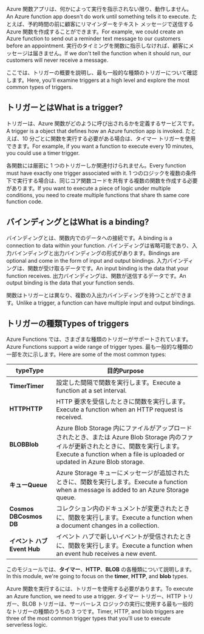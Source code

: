 <span data-ttu-id="00522-101">Azure 関数アプリは、何かによって実行を指示されない限り、動作しません。</span><span class="sxs-lookup"><span data-stu-id="00522-101">An Azure function app doesn't do work until something tells it to execute.</span></span> <span data-ttu-id="00522-102">たとえば、予約時間の前に顧客にリマインダーをテキスト メッセージで送信する Azure 関数を作成することができます。</span><span class="sxs-lookup"><span data-stu-id="00522-102">For example, we could create an Azure function to send out a reminder text message to our customers before an appointment.</span></span> <span data-ttu-id="00522-103">実行のタイミングを関数に指示しなければ、顧客にメッセージは届きません。</span><span class="sxs-lookup"><span data-stu-id="00522-103">If we don't tell the function when it should run, our customers will never receive a message.</span></span>

<span data-ttu-id="00522-104">ここでは、トリガーの概要を説明し、最も一般的な種類のトリガーについて確認します。</span><span class="sxs-lookup"><span data-stu-id="00522-104">Here, you'll examine triggers at a high level and explore the most common types of triggers.</span></span>

## <a name="what-is-a-trigger"></a><span data-ttu-id="00522-105">トリガーとは</span><span class="sxs-lookup"><span data-stu-id="00522-105">What is a trigger?</span></span>

<span data-ttu-id="00522-106">トリガーは、Azure 関数がどのように呼び出されるかを定義するサービスです。</span><span class="sxs-lookup"><span data-stu-id="00522-106">A trigger is a object that defines how an Azure function app is invoked.</span></span> <span data-ttu-id="00522-107">たとえば、10 分ごとに関数を実行する必要がある場合は、タイマー トリガーを使用できます。</span><span class="sxs-lookup"><span data-stu-id="00522-107">For example, if you want a function to execute every 10 minutes, you could use a timer trigger.</span></span>

<span data-ttu-id="00522-108">各関数には厳密に 1 つのトリガーしか関連付けられません。</span><span class="sxs-lookup"><span data-stu-id="00522-108">Every function must have exactly one trigger associated with it.</span></span> <span data-ttu-id="00522-109">1 つのロジックを複数の条件下で実行する場合は、同じコア関数コードを共有する複数の関数を作成する必要があります。</span><span class="sxs-lookup"><span data-stu-id="00522-109">If you want to execute a piece of logic under multiple conditions, you need to create multiple functions that share th same core function code.</span></span>

## <a name="what-is-a-binding"></a><span data-ttu-id="00522-110">バインディングとは</span><span class="sxs-lookup"><span data-stu-id="00522-110">What is a binding?</span></span>

<span data-ttu-id="00522-111">バインディングとは、関数内でのデータへの接続です。</span><span class="sxs-lookup"><span data-stu-id="00522-111">A binding is a connection to data within your function.</span></span> <span data-ttu-id="00522-112">バインディングは省略可能であり、入力バインディングと出力バインディングの形式があります。</span><span class="sxs-lookup"><span data-stu-id="00522-112">Bindings are optional and come in the form of input and output bindings.</span></span> <span data-ttu-id="00522-113">入力バインディングは、関数が受け取るデータです。</span><span class="sxs-lookup"><span data-stu-id="00522-113">An input binding is the data that your function receives.</span></span> <span data-ttu-id="00522-114">出力バインディングは、関数が送信するデータです。</span><span class="sxs-lookup"><span data-stu-id="00522-114">An output binding is the data that your function sends.</span></span>

<span data-ttu-id="00522-115">関数はトリガーとは異なり、複数の入出力バインディングを持つことができます。</span><span class="sxs-lookup"><span data-stu-id="00522-115">Unlike a trigger, a function can have multiple input and output bindings.</span></span>

## <a name="types-of-triggers"></a><span data-ttu-id="00522-116">トリガーの種類</span><span class="sxs-lookup"><span data-stu-id="00522-116">Types of triggers</span></span>

<span data-ttu-id="00522-117">Azure Functions では、さまざまな種類のトリガーがサポートされています。</span><span class="sxs-lookup"><span data-stu-id="00522-117">Azure Functions support a wide range of trigger types.</span></span> <span data-ttu-id="00522-118">最も一般的な種類の一部を次に示します。</span><span class="sxs-lookup"><span data-stu-id="00522-118">Here are some of the most common types:</span></span>

| <span data-ttu-id="00522-119">type</span><span class="sxs-lookup"><span data-stu-id="00522-119">Type</span></span> | <span data-ttu-id="00522-120">目的</span><span class="sxs-lookup"><span data-stu-id="00522-120">Purpose</span></span> |
| --- | --- |
| <span data-ttu-id="00522-121">**Timer**</span><span class="sxs-lookup"><span data-stu-id="00522-121">**Timer**</span></span> | <span data-ttu-id="00522-122">設定した間隔で関数を実行します。</span><span class="sxs-lookup"><span data-stu-id="00522-122">Execute a function at a set interval.</span></span> |
| <span data-ttu-id="00522-123">**HTTP**</span><span class="sxs-lookup"><span data-stu-id="00522-123">**HTTP**</span></span> | <span data-ttu-id="00522-124">HTTP 要求を受信したときに関数を実行します。</span><span class="sxs-lookup"><span data-stu-id="00522-124">Execute a function when an HTTP request is received.</span></span> |
| <span data-ttu-id="00522-125">**BLOB**</span><span class="sxs-lookup"><span data-stu-id="00522-125">**Blob**</span></span> | <span data-ttu-id="00522-126">Azure Blob Storage 内にファイルがアップロードされたとき、または Azure Blob Storage 内のファイルが更新されたときに、関数を実行します。</span><span class="sxs-lookup"><span data-stu-id="00522-126">Execute a function when a file is uploaded or updated in Azure Blob storage.</span></span> |
| <span data-ttu-id="00522-127">**キュー**</span><span class="sxs-lookup"><span data-stu-id="00522-127">**Queue**</span></span> | <span data-ttu-id="00522-128">Azure Storage キューにメッセージが追加されたときに、関数を実行します。</span><span class="sxs-lookup"><span data-stu-id="00522-128">Execute a function when a message is added to an Azure Storage queue.</span></span> |
| <span data-ttu-id="00522-129">**Cosmos DB**</span><span class="sxs-lookup"><span data-stu-id="00522-129">**Cosmos DB**</span></span> | <span data-ttu-id="00522-130">コレクション内のドキュメントが変更されたときに、関数を実行します。</span><span class="sxs-lookup"><span data-stu-id="00522-130">Execute a function when a document changes in a collection.</span></span> |
| <span data-ttu-id="00522-131">**イベント ハブ**</span><span class="sxs-lookup"><span data-stu-id="00522-131">**Event Hub**</span></span> | <span data-ttu-id="00522-132">イベント ハブで新しいイベントが受信されたときに、関数を実行します。</span><span class="sxs-lookup"><span data-stu-id="00522-132">Execute a function when an event hub receives a new event.</span></span> |

<span data-ttu-id="00522-133">このモジュールでは、**タイマー**、**HTTP**、**BLOB** の各種類について説明します。</span><span class="sxs-lookup"><span data-stu-id="00522-133">In this module, we're going to focus on the **timer**, **HTTP**, and **blob** types.</span></span>

<span data-ttu-id="00522-134">Azure 関数を実行するには、トリガーを使用する必要があります。</span><span class="sxs-lookup"><span data-stu-id="00522-134">To execute an Azure function, we need to use a trigger.</span></span> <span data-ttu-id="00522-135">タイマー トリガー、HTTP トリガー、BLOB トリガーは、サーバーレス ロジックの実行に使用する最も一般的なトリガーの種類のうちの 3 つです。</span><span class="sxs-lookup"><span data-stu-id="00522-135">Timer, HTTP, and blob triggers are three of the most common trigger types that you'll use to execute serverless logic.</span></span>